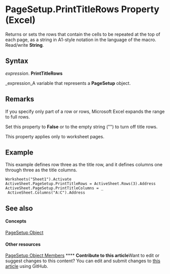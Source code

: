 
# PageSetup.PrintTitleRows Property (Excel)

Returns or sets the rows that contain the cells to be repeated at the top of each page, as a string in A1-style notation in the language of the macro. Read/write  **String**.


## Syntax

 _expression_. **PrintTitleRows**

 _expression_A variable that represents a  **PageSetup** object.


## Remarks

If you specify only part of a row or rows, Microsoft Excel expands the range to full rows.

Set this property to  **False** or to the empty string ("") to turn off title rows.

This property applies only to worksheet pages.


## Example

This example defines row three as the title row, and it defines columns one through three as the title columns.


```
Worksheets("Sheet1").Activate 
ActiveSheet.PageSetup.PrintTitleRows = ActiveSheet.Rows(3).Address 
ActiveSheet.PageSetup.PrintTitleColumns = _ 
 ActiveSheet.Columns("A:C").Address
```


## See also


#### Concepts


 [PageSetup Object](2fd22df9-5987-f723-04a9-9a3f2e84ac81.md)
#### Other resources


 [PageSetup Object Members](feabe079-cb03-f560-6032-88f5585ec8a8.md)
****   **Contribute to this article**Want to edit or suggest changes to this content? You can edit and submit changes to  [this article](https://github.com/jhershey00/VBA_Excel_Test/OpenXMLCon/articles/de01a1a9-a6f5-9eb4-5785-2993475c1a02.md) using GitHub.

